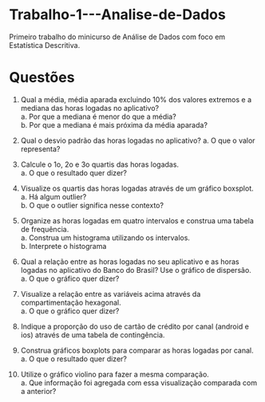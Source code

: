 # Trabalho-1---Analise-de-Dados
Primeiro trabalho do minicurso de Análise de Dados com foco em Estatística Descritiva.

# Questões

1. Qual a média, média aparada excluindo 10% dos valores extremos e a
mediana das horas logadas no aplicativo?<br/>
  a. Por que a mediana é menor do que a média?<br/>
  b. Por que a mediana é mais próxima da média aparada?<br/>

2. Qual o desvio padrão das horas logadas no aplicativo?
  a. O que o valor representa?<br/>

3. Calcule o 1o, 2o e 3o quartis das horas logadas.<br/>
  a. O que o resultado quer dizer?<br/>

4. Visualize os quartis das horas logadas através de um gráfico boxsplot.<br/>
  a. Há algum outlier?<br/>
  b. O que o outlier significa nesse contexto?<br/>
  
5. Organize as horas logadas em quatro intervalos e construa uma tabela de
frequência.<br/>
  a. Construa um histograma utilizando os intervalos.<br/>
  b. Interprete o histograma<br/>

6. Qual a relação entre as horas logadas no seu aplicativo e as horas logadas
no aplicativo do Banco do Brasil? Use o gráfico de dispersão.<br/>
  a. O que o gráfico quer dizer?<br/>

7. Visualize a relação entre as variáveis acima através da compartimentação
hexagonal.<br/>
  a. O que o gráfico quer dizer?<br/>

8. Indique a proporção do uso de cartão de crédito por canal (android e ios)
através de uma tabela de contingência.<br/>

9. Construa gráficos boxplots para comparar as horas logadas por canal.
  a. O que o resultado quer dizer?<br/>
  
10. Utilize o gráfico violino para fazer a mesma comparação.<br/>
  a. Que informação foi agregada com essa visualização comparada com a anterior?<br/>
